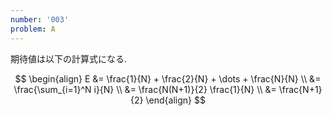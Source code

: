 ```yaml
---
number: '003'
problem: A
---
```

期待値は以下の計算式になる.

$$
\begin{align}
E &= \frac{1}{N} + \frac{2}{N} + \dots + \frac{N}{N} \\
  &= \frac{\sum_{i=1}^N i}{N} \\
  &= \frac{N(N+1)}{2} \frac{1}{N} \\
  &= \frac{N+1}{2}
\end{align}
$$
